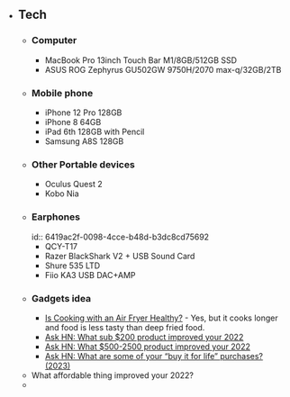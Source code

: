 - ## Tech
	- ### Computer
		- MacBook Pro 13inch Touch Bar M1/8GB/512GB SSD
		- ASUS ROG Zephyrus GU502GW 9750H/2070 max-q/32GB/2TB
	- ### Mobile phone
		- iPhone 12 Pro 128GB
		- iPhone 8 64GB
		- iPad 6th 128GB with Pencil
		- Samsung A8S 128GB
	- ### Other Portable devices
		- Oculus Quest 2
		- Kobo Nia
	- ### Earphones
	  id:: 6419ac2f-0098-4cce-b48d-b3dc8cd75692
		- QCY-T17
		- Razer BlackShark V2 + USB Sound Card
		- Shure 535 LTD
		- Fiio KA3 USB DAC+AMP
	- ### Gadgets idea
		- [Is Cooking with an Air Fryer Healthy?](https://www.healthline.com/nutrition/air-fryer#bottom-line) - Yes, but it cooks longer and food is less tasty than deep fried food.
		- [Ask HN: What sub $200 product improved your 2022](https://news.ycombinator.com/item?id=34272687)
		- [Ask HN: What $500-2500 product improved your 2022](https://news.ycombinator.com/item?id=34279146)
		- [Ask HN: What are some of your “buy it for life” purchases? (2023)](https://news.ycombinator.com/item?id=34378254)
	- What affordable thing improved your 2022?
	-